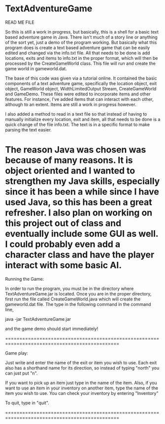 TextAdventureGame
=================

READ ME FILE

So this is still a work in progress, but basically, this is a shell for a basic text based 
adventure game in Java. There isn't much of a story line or anything of the sort yet, just a 
demo of the program working. But basically what this program does is create a text based adventure
game that can be easily edited and changed via the info.txt file. All that needs to be done is add
locations, exits and items to info.txt in the proper format, which will then be processed by the 
CreateGameWorld class. This file will run and create the game world in gameworld.dat. 

The base of this code was given via a tutorial online. It contained the basic components of a 
text adventure game, specifically the location object, exit object, GameWorld object, WidthLimitedOutput 
Stream, CreateGameWorld and GameDemo. These files were edited to incorporate items and other features.
For instance, I've added items that can interact with each other, although to an extent.
Items are still a work in progress however.

I also added a method to read in a text file so that instead of having to 
manually initialize every location, exit and item, all that needs to be done is a
quick change of the file info.txt. The text is in a specific format to make parsing the
text easier. 

The reason Java was chosen was because of many reasons. It is object oriented and I wanted to
strengthen my Java skills, especially since it has been a while since I have used Java,
so this has been a great refresher. I also plan on working on this project out of class and 
eventually include some GUI as well. I could probably even add a character class and have the 
player interact with some basic AI.
==============================================================================================
Running the Game:

In order to run the program, you must be in the directory where TextAdventureGame.jar is located.
Once you are in the proper directory, first run the file called CreateGameWorld.java which will create the gameworld.dat file. The type in the following command in the command line,

java -jar TextAdventureGame.jar

and the game demo should start immediately!

==============================================================================================

Game play:

Just write and enter the name of the exit or item you wish to use.
Each exit also has a shorthand name for its direction, so instead of 
typing "north" you can just put "n".

If you want to pick up an item just type in the name of the item. Also, if you want to
use an item in your inventory on another item, type the name of the item you wish to use.
You can check your inventory by entering "Inventory"

To quit, type in "quit".

==============================================================================================

